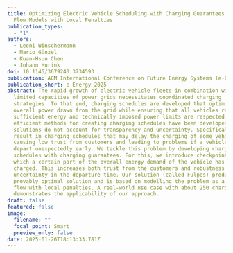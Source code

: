 ```yaml
---
title: Optimizing Electric Vehicle Scheduling with Charging Guarantees using
  Flow Models with Local Penalties
publication_types:
  - "1"
authors:
  - Leoni Winschermann
  - Mario Günzel
  - Kuan-Hsun Chen
  - Johann Hurink
doi: 10.1145/3679240.3734593
publication: ACM International Conference on Future Energy Systems (e-Energy 2025)
publication_short: e-Energy 2025
abstract: The rapid growth of electric vehicle fleets in combination with the
  limited capacities of power grids necessitates coordinated charging
  strategies. To that end, charging schedules are developed that optimize the
  overall power drawn from the grid while ensuring that all vehicles receive
  sufficient energy and technically imposed power limits are respected. Although
  efficient methods for creating charging schedules have been developed, these
  solutions do not account for transparency and uncertainty. Specifically, they
  result in charging schedules that may delay the charging of some vehicles,
  causing low trust from customers and leading to problems if a vehicle has to
  depart unexpectedly early. We tackle this problem by developing charging
  schedules with charging guarantees. For this, we introduce checkpoints at
  which a certain part of the overall energy demand of the vehicle has to be
  charged. This increases both trust from the customers and robustness against
  uncertainty in the departure time. Our solution (called Fulpes) produces a
  provably optimal solution and is based on modelling the problem as a network
  flow with local penalties. A real-world use case with about 250 chargers
  demonstrates the applicability of our approach.
draft: false
featured: false
image:
  filename: ""
  focal_point: Smart
  preview_only: false
date: 2025-01-26T18:13:33.781Z
---
```

